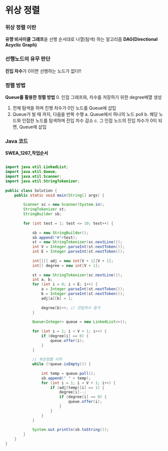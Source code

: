 # 위상 정렬

### 위상 정렬 이란
**유향 비사이클 그래프**을 선행 순서대로 나열(탐색) 하는 알고리즘
**DAG(Directional Acyclic Graph)**

### 선행노드의 유무 판단
**진입 차수**가 0이면 선행하는 노드가 없다!! 

### 정렬 방법
**Queue를 활용한 정렬 방법**
0. 인접 그래프와, 차수를 저장하기 위한 degree배열 생성
1. 전체 탐색을 하며 진행 차수가 0인 노드를 Queue에 삽입
2. Queue가 빌 때 까지, 다음을 반복 수행
    a. Queue에서 하나의 노드 poll
    b. 해당 노드와 인접한 노드를 탐색하며 진입 차수 감소
    c. 그 인접 노드의 진입 차수가 0이 되면, Queue에 삽입

### Java 코드
**SWEA_1267_작업순서**
```java

import java.util.LinkedList;
import java.util.Queue;
import java.util.Scanner;
import java.util.StringTokenizer;
 
public class Solution {
    public static void main(String[] args) {
 
        Scanner sc = new Scanner(System.in);
        StringTokenizer st;
        StringBuilder sb;
         
        for (int test = 1; test <= 10; test++) {
             
            sb = new StringBuilder();
            sb.append("#"+test);
            st = new StringTokenizer(sc.nextLine());
            int V = Integer.parseInt(st.nextToken());
            int E = Integer.parseInt(st.nextToken());
 
            int[][] adj = new int[V + 1][V + 1];
            int[] degree = new int[V + 1];
 
            st = new StringTokenizer(sc.nextLine());
            int a, b;
            for (int i = 0; i < E; i++) {
                a = Integer.parseInt(st.nextToken());
                b = Integer.parseInt(st.nextToken());
                adj[a][b] = 1;
 
                degree[b]++; // 진입차수 증가
            }
 
            Queue<Integer> queue = new LinkedList<>();
 
            for (int i = 1; i < V + 1; i++) {
                if (degree[i] == 0) {
                    queue.offer(i);
                }
            }
 
            // 위상정렬 시작
            while (!queue.isEmpty()) {
 
                int temp = queue.poll();
                sb.append(" " + temp);
                for (int i = 1; i < V + 1; i++) {
                    if (adj[temp][i] == 1) {
                        degree[i]--;
                        if (degree[i] == 0) {
                            queue.offer(i);
                        }
                    }
                }
            }
 
            System.out.println(sb.toString());
        }
    }
}


```

